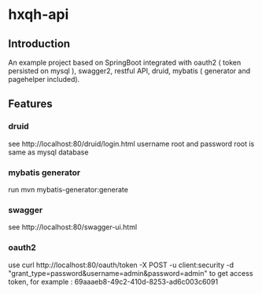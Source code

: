 # hxqh-api

## Introduction

  An example project based on SpringBoot integrated with oauth2 ( token persisted on mysql ), swagger2, restful API, druid, mybatis ( generator and pagehelper included).

## Features

### druid

  see http://localhost:80/druid/login.html
  username root and password root is same as mysql database

### mybatis generator

  run mvn mybatis-generator:generate

### swagger

  see http://localhost:80/swagger-ui.html

### oauth2

  use curl http://localhost:80/oauth/token -X POST -u client:security -d "grant_type=password&username=admin&password=admin" to get access token, for example : 69aaaeb8-49c2-410d-8253-ad6c003c6091
